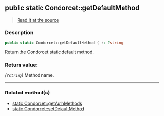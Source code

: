 ## public static Condorcet::getDefaultMethod

> [Read it at the source](https://github.com/julien-boudry/Condorcet/blob/master/src/Condorcet.php#L110)

### Description    

```php
public static Condorcet::getDefaultMethod ( ): ?string
```

Return the Condorcet static default method.
    

### Return value:   

*(```?string```)* Method name.


---------------------------------------

### Related method(s)      

* [static Condorcet::getAuthMethods](/Docs/ApiReferences/Condorcet%20Class/public%20static%20Condorcet--getAuthMethods.md)    
* [static Condorcet::setDefaultMethod](/Docs/ApiReferences/Condorcet%20Class/public%20static%20Condorcet--setDefaultMethod.md)    
